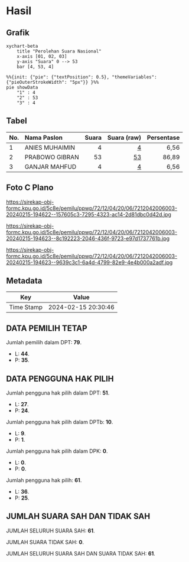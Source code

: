 # Hasil

## Grafik

```mermaid
xychart-beta
    title "Perolehan Suara Nasional"
    x-axis [01, 02, 03]
    y-axis "Suara" 0 --> 53
    bar [4, 53, 4]
```

```mermaid
%%{init: {"pie": {"textPosition": 0.5}, "themeVariables": {"pieOuterStrokeWidth": "5px"}} }%%
pie showData
    "1" : 4
    "2" : 53
    "3" : 4
```

## Tabel

| No. | Nama Paslon    | Suara | Suara (raw) | Persentase |
|:--- |:-------------- | -----:| -----------:| ----------:|
| 1   | ANIES MUHAIMIN | 4     | [4][p-1]    | 6,56       |
| 2   | PRABOWO GIBRAN | 53    | [53][p-2]   | 86,89      |
| 3   | GANJAR MAHFUD  | 4     | [4][p-3]    | 6,56       |


[p-1]: https://github.com/gigit-pemilu/pemilu-2024/blob/main/pilpres/hitung-suara/sub/72-sulawesi-tengah/sub/12-morowali-utara/sub/04-lembo/sub/2006-wawopada/sub/003-tps/sub/paslon-1.txt
[p-2]: https://github.com/gigit-pemilu/pemilu-2024/blob/main/pilpres/hitung-suara/sub/72-sulawesi-tengah/sub/12-morowali-utara/sub/04-lembo/sub/2006-wawopada/sub/003-tps/sub/paslon-2.txt
[p-3]: https://github.com/gigit-pemilu/pemilu-2024/blob/main/pilpres/hitung-suara/sub/72-sulawesi-tengah/sub/12-morowali-utara/sub/04-lembo/sub/2006-wawopada/sub/003-tps/sub/paslon-3.txt

## Foto C Plano

https://sirekap-obj-formc.kpu.go.id/5c8e/pemilu/ppwp/72/12/04/20/06/7212042006003-20240215-194622--157605c3-7295-4323-ac14-2d81dbc0d42d.jpg

https://sirekap-obj-formc.kpu.go.id/5c8e/pemilu/ppwp/72/12/04/20/06/7212042006003-20240215-194623--8c192223-2046-436f-9723-e97d1737761b.jpg

https://sirekap-obj-formc.kpu.go.id/5c8e/pemilu/ppwp/72/12/04/20/06/7212042006003-20240215-194623--9639c3c1-6a4d-4799-82e9-4e4b000a2adf.jpg


## Metadata

| Key        | Value               |
| ---------- | ------------------- |
| Time Stamp | 2024-02-15 20:30:46 |


## DATA PEMILIH TETAP

Jumlah pemilih dalam DPT: **79**.
 * L: **44**.
 * P: **35**.

## DATA PENGGUNA HAK PILIH

Jumlah pengguna hak pilih dalam DPT: **51**.
 * L: **27**.
 * P: **24**.

Jumlah pengguna hak pilih dalam DPTb: **10**.
 * L: **9**.
 * P: **1**.

Jumlah pengguna hak pilih dalam DPK: **0**.
 * L: **0**.
 * P: **0**.

Jumlah pengguna hak pilih: **61**.
 * L: **36**.
 * P: **25**.

## JUMLAH SUARA SAH DAN TIDAK SAH

JUMLAH SELURUH SUARA SAH: **61**.

JUMLAH SUARA TIDAK SAH: **0**.

JUMLAH SELURUH SUARA SAH DAN SUARA TIDAK SAH: **61**.


